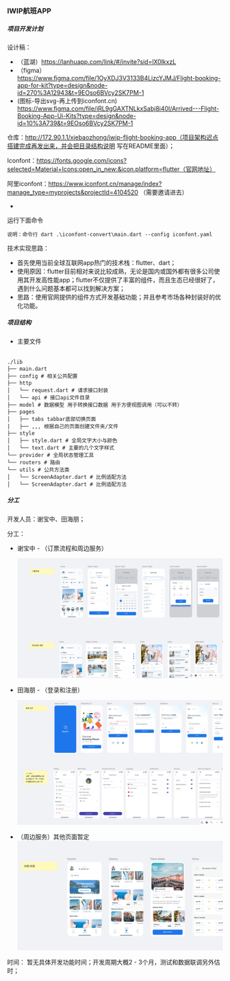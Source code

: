 ### IWIP航班APP

##### 项目开发计划

设计稿：

+ （蓝湖）https://lanhuapp.com/link/#/invite?sid=lX0lkxzL  
+ （figma） https://www.figma.com/file/1OyXDJ3V3133B4LizcYJMJ/Flight-booking-app-for-kit?type=design&node-id=270%3A12943&t=9EOso6BVcy2SK7PM-1
+ (图标-导出svg-再上传到iconfont.cn) https://www.figma.com/file/iRL9gGAXTNLkxSabj8i40l/Arrived---Flight-Booking-App-Ui-Kits?type=design&node-id=10%3A739&t=9EOso6BVcy2SK7PM-1

仓库：http://172.90.1.1/xiebaozhong/iwip-flight-booking-app（项目架构迟点搭建完成再发出来，并会把目录结构说明 写在README里面）；

Iconfont：https://fonts.google.com/icons?selected=Material+Icons:open_in_new:&icon.platform=flutter（官网地址）

阿里iconfont：https://www.iconfont.cn/manage/index?manage_type=myprojects&projectId=4104520 （需要邀请进去）

+ 

运行下面命令

```
说明：命令行 dart .\iconfont-convert\main.dart --config iconfont.yaml
```



技术实现思路：

+ 首先使用当前全球互联网app热门的技术栈：flutter、dart；
+ 使用原因：flutter目前相对来说比较成熟，无论是国内或国外都有很多公司使用其开发高性能app；flutter不仅提供了丰富的组件，而且生态已经很好了，遇到什么问题基本都可以找到解决方案；
+ 思路：使用官网提供的组件方式开发基础功能；并且参考市场各种封装好的优化功能。

##### 项目结构

+ 主要文件

```

./lib
├── main.dart
├── config # 相关公共配置
├── http
│   └── request.dart # 请求接口封装
│   └── api # 接口api文件目录
├── model # 数据模型 用于转换接口数据 用于方便视图调用（可以不转）
├── pages
│   ├── tabs tabbar底部切换页面
|   ├── ,,, 根据自己的页面创建文件夹/文件
├── style
│   ├── style.dart # 全局文字大小与颜色
│   └── text.dart # 主要的几个文字样式
└── provider # 全局状态管理工具
└── routers # 路由
└── utils # 公共方法类
│   └── ScreenAdapter.dart # 比例适配方法
│   └── ScreenAdapter.dart # 比例适配方法
```





##### 分工

开发人员：谢宝中、田海朋；

分工：

+ 谢宝中 - （订票流程和周边服务）

  ![订票流程and周边服务](./readme-files/订票流程and周边服务.png)



+ 田海朋 - （登录和注册）

  ![登录注册and个人中心](./readme-files/登录注册and个人中心.png)



+ （周边服务）其他页面暂定
  ![攻略探索](./readme-files/攻略探索.png)



时间： 暂无具体开发功能时间；开发周期大概2 - 3个月，测试和数据联调另外估时；

